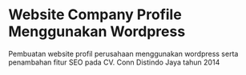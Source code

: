 # Website Company Profile Menggunakan Wordpress
Pembuatan website profil perusahaan menggunakan wordpress serta penambahan fitur SEO pada CV. Conn Distindo Jaya tahun 2014
